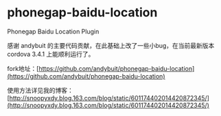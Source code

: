 phonegap-baidu-location
=======================

Phonegap Baidu Location Plugin

感谢 andybuit 的主要代码贡献，在此基础上改了一些小bug，在当前最新版本 cordova 3.4.1 上能顺利运行了。

fork地址：[https://github.com/andybuit/phonegap-baidu-location](https://github.com/andybuit/phonegap-baidu-location)

使用方法详见我的博客：[http://snoopyxdy.blog.163.com/blog/static/601174402014420872345/](http://snoopyxdy.blog.163.com/blog/static/601174402014420872345/)